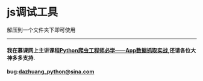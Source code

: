 # js调试工具
解压到一个文件夹下即可使用
***
#### 我在慕课网上主讲课程[Python爬虫工程师必学——App数据抓取实战](https://coding.imooc.com/class/283.html),还请各位大神多多支持.
#### bug:dazhuang_python@sina.com
